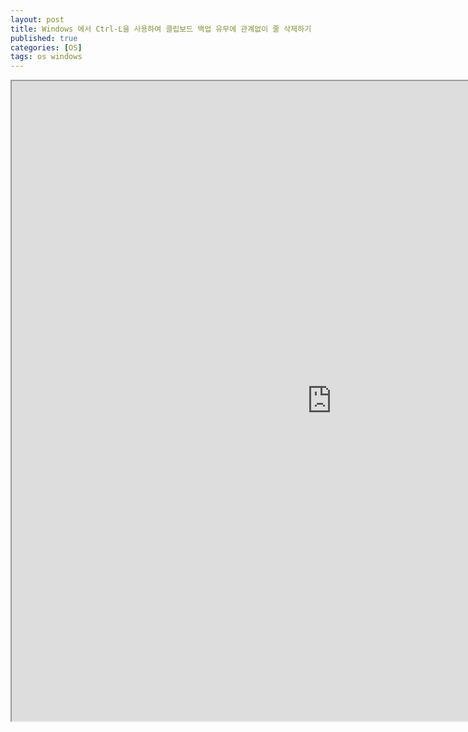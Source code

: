 ```yaml
---
layout: post
title: Windows 에서 Ctrl-L을 사용하여 클립보드 백업 유무에 관계없이 줄 삭제하기 
published: true
categories: [OS]
tags: os windows
---
```

<iframe width="1024" height="1024" src="https://docs.google.com/document/d/1TjbcN_GqMXlx6YBspygr-ij5ZF3EOdBgGov3c5XhaQY/pub?embedded=true"></iframe>  
    
